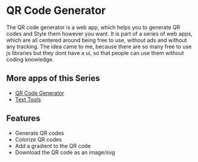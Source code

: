 # QR Code Generator

The QR code generator is a web app, which helps you to generate QR codes and Style them however you want.
It is part of a series of web apps, which are all centered around being free to use, without ads and without any tracking. The idea came to me, because there are so many free to use js libraries but they dont have a ui, so that people can use them without coding knowledge.

## More apps of this Series

-   [QR Code Generator](https://kyleklus.de/qr-code-generator)
-   [Text Tools](https://kyleklus.de/text-tools)

## Features

-   Generate QR codes
-   Colorize QR codes
-   Add a gradient to the QR code
-   Download the QR code as an image/svg